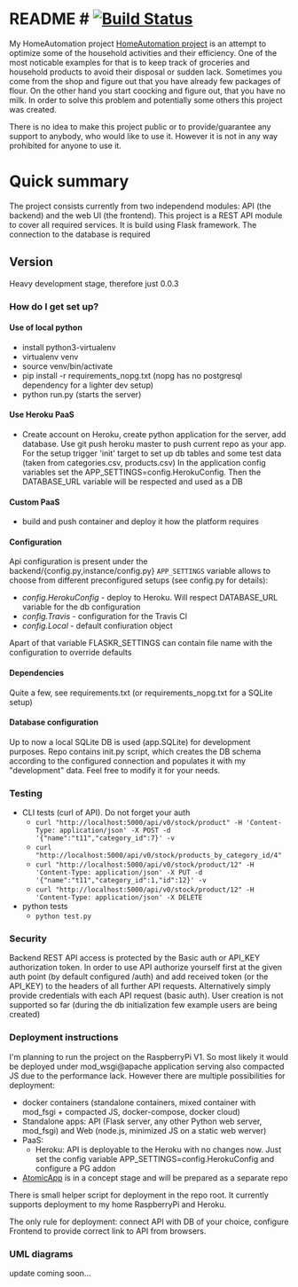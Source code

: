 # README # [![Build Status](https://travis-ci.org/gtema/homeautomation-backend.svg?branch=master)](https://travis-ci.org/gtema/homeautomation-backend)

My HomeAutomation project [HomeAutomation project](https://github.org/gtema/homeautomation) is an attempt to optimize some of the household activities and their efficiency. One of the most noticable examples for that is to keep track of groceries and household products to avoid their disposal or sudden lack. Sometimes you come from the shop and figure out that you have already few packages of flour. On the other hand you start coocking and figure out, that you have no milk. In order to solve this problem and potentially some others this project was created.

There is no idea to make this project public or to provide/guarantee any support to anybody, who would like to use it. However it is not in any way prohibited for anyone to use it.

# Quick summary #

The project consists currently from two independend modules: API (the backend) and the web UI (the frontend).
This project is a REST API module to cover all required services. It is build using Flask framework. The connection to the database is required


## Version

Heavy development stage, therefore just 0.0.3


### How do I get set up? ###

#### Use of local python
 - install python3-virtualenv
 - virtualenv venv
 - source venv/bin/activate
 - pip install -r requirements_nopg.txt (nopg has no postgresql dependency for a lighter dev setup)
 - python run.py (starts the server)

#### Use Heroku PaaS
  - Create account on Heroku, create python application for the server, add database. Use git push heroku master to push current repo as your app. For the setup trigger 'init' target to set up db tables and some test data (taken from categories.csv, products.csv)
  In the application config variables set the APP_SETTINGS=config.HerokuConfig. Then the DATABASE_URL variable will be respected and used as a DB

#### Custom PaaS
  - build and push container and deploy it how the platform requires

#### Configuration

Api configuration is present under the backend/{config.py,instance/config.py}
`APP_SETTINGS` variable allows to choose from different preconfigured setups (see config.py for details):
- *config.HerokuConfig* - deploy to Heroku. Will respect DATABASE_URL variable for the db configuration
- *config.Travis* - configuration for the Travis CI
- *config.Local* - default confiuration object

Apart of that variable FLASKR_SETTINGS can contain file name with the configuration to override defaults

#### Dependencies

Quite a few, see requirements.txt (or requirements_nopg.txt for a SQLite setup)

#### Database configuration

Up to now a local SQLite DB is used (app.SQLite) for development purposes. Repo contains init.py script, which creates the DB schema according to the configured connection and populates it with my "development" data. Feel free to modify it for your needs.


### Testing

- CLI tests (curl of API). Do not forget your auth
  - `curl "http://localhost:5000/api/v0/stock/product" -H 'Content-Type: application/json' -X POST -d '{"name":"t11","category_id":7}' -v`
  - `curl "http://localhost:5000/api/v0/stock/products_by_category_id/4"`
  - `curl "http://localhost:5000/api/v0/stock/product/12" -H 'Content-Type: application/json' -X PUT -d '{"name":"t11","category_id":1,"id":12}' -v`
  - `curl "http://localhost:5000/api/v0/stock/product/12" -H 'Content-Type: application/json' -X DELETE`
- python tests
  - `python test.py`

### Security

Backend REST API access is protected by the Basic auth or API_KEY authorization token. In order to use API authorize yourself first at the
given auth point (by default configured /auth) and add received token (or the API_KEY) to the headers of all further API requests. Alternatively simply provide credentials with each API request (basic auth). User creation is not supported so far (during the db initialization few example users are being created)

### Deployment instructions

I'm planning to run the project on the RaspberryPi V1. So most likely it would be deployed under mod_wsgi@apache application serving also compacted JS due to the performance lack. However there are multiple possibilities for deployment:

- docker containers (standalone containers, mixed container with mod_fsgi + compacted JS, docker-compose, docker cloud)
- Standalone apps: API (Flask server, any other Python web server, mod_fsgi) and Web (node.js, minimized JS on a static web werver)
- PaaS:
  - Heroku: API is deployable to the Heroku with no changes now. Just set the config variable APP_SETTINGS=config.HerokuConfig and configure a PG addon
- [AtomicApp](https://github.com/projectatomic/atomicapp) is in a concept stage and will be prepared as a separate repo

There is small helper script for deployment in the repo root. It currently supports deployment to my home RaspberryPi and Heroku.

The only rule for deployment: connect API with DB of your choice, configure Frontend to provide correct link to API from browsers.

### UML diagrams

update coming soon...
